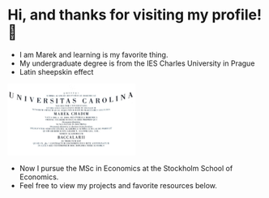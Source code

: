 # Hi, and thanks for visiting my profile! 👋
- I am Marek and learning is my favorite thing.
- My undergraduate degree is from the IES Charles University in Prague 
- Latin sheepskin effect <p align="center">
<img src="Bc.jpg" alt="Charles University" height="50%" width="50%">
</p>

- Now I pursue the MSc in Economics at the Stockholm School of Economics.
- Feel free to view my projects and favorite resources below.


 

 






